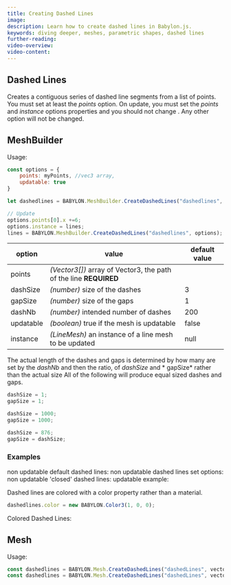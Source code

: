 ```yaml
---
title: Creating Dashed Lines
image: 
description: Learn how to create dashed lines in Babylon.js.
keywords: diving deeper, meshes, parametric shapes, dashed lines
further-reading:
video-overview:
video-content:
---
```


## Dashed Lines
Creates a contiguous series of dashed line segments from a list of points. You must set at least the _points_ option. On update, you must set the _points_ and _instance_ options properties and you should not change . Any other option will not be changed.
## MeshBuilder
Usage:
```javascript
const options = {
    points: myPoints, //vec3 array,
    updatable: true
}

let dashedlines = BABYLON.MeshBuilder.CreateDashedLines("dashedlines", options, scene);  //scene is optional and defaults to the current scene

// Update
options.points[0].x +=6; 
options.instance = lines;
lines = BABYLON.MeshBuilder.CreateDashedLines("dashedlines", options); //No scene parameter when using instance
```

option|value|default value
--------|-----|-------------
points|_(Vector3[])_  array of Vector3, the path of the line **REQUIRED** |
dashSize|_(number)_  size of the dashes|3
gapSize|_(number)_  size of the gaps|1
dashNb|_(number)_  intended number of dashes|200
updatable|_(boolean)_ true if the mesh is updatable|false
instance|_(LineMesh)_ an instance of a line mesh to be updated|null

The actual length of the dashes and gaps is determined by how many are set by the *dashNb* and then the ratio, of *dashSize* and * gapSize* rather than the actual size 
All of the following will produce equal sized dashes and gaps.
```javascript
dashSize = 1;
gapSize = 1;

dashSize = 1000;
gapSize = 1000;

dashSize = 876;
gapSize = dashSize;
```
### Examples
non updatable default dashed lines: <Playground id="#TYF5GH#1" title="Create Non Updatable Default Dashed Lines" description="Simple example of creating non updatable default dashed lines."/> 
non updatable dashed lines set options: <Playground id="#TYF5GH#2" title="Create Non Updatable Dashed Lines With Options" description="Simple example of creating non updatable dashed lines with options."/>
non updatable 'closed' dashed lines: <Playground id="#TYF5GH#3" title="Create Non Updatable Closed Dashed Lines" description="Simple example of creating non updatable closed dashed lines."/>
updatable example: <Playground id="#TYF5GH#4" title="Create Updatable Closed Dashed Lines" description="Simple example of creating updatable closed dashed lines."/>

Dashed lines are colored with a color property rather than a material.

```javascript
dashedlines.color = new BABYLON.Color3(1, 0, 0);
```

Colored Dashed Lines: <Playground id="#TYF5GH#5" title="Create Colored Dashed Lines" description="Simple example of creating colored dashed lines."/>

## Mesh
Usage:
```javascript
const dashedlines = BABYLON.Mesh.CreateDashedLines("dashedLines", vector3 array, dashSize, gapSize, dashNb, scene);
const dashedlines = BABYLON.Mesh.CreateDashedLines("dashedLines", vector3 array, dashSize, gapSize, dashNb, scene, updatable, instance); //optional parameters after scene
```